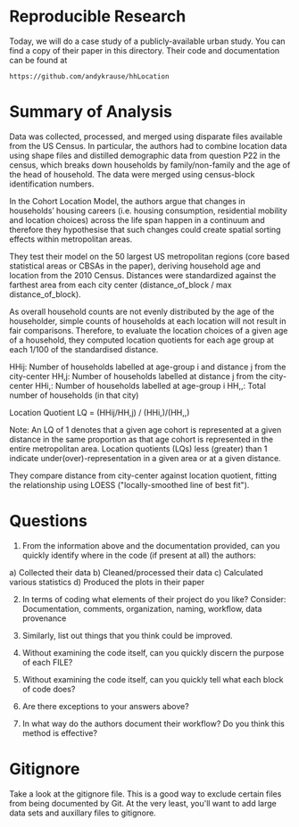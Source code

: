 # Reproducible Research
Today, we will do a case study of a publicly-available urban study.  You can find a copy of their paper in this directory.  Their code and documentation can be found at

```
https://github.com/andykrause/hhLocation
```



# Summary of Analysis

Data was collected, processed, and merged using disparate files available from the US Census.  In particular, the authors had to combine location data using shape files and distilled demographic data from question P22 in the census, which breaks down households by family/non-family and the age of the head of household.  The data were merged using census-block identification numbers.

In the Cohort Location Model, the authors argue that changes in households’ housing careers (i.e. housing consumption, residential mobility and location choices) across the life span happen in a continuum and therefore they hypothesise that such changes could create spatial sorting effects within metropolitan areas.

They test their model on the 50 largest US metropolitan regions (core based statistical areas or CBSAs in the paper), deriving household age and location from the 2010 Census.  Distances were standardized against the farthest area from each city center (distance_of_block / max distance_of_block).

As overall household counts are not evenly distributed by the age
of the householder, simple counts of households at each location will not result in fair
comparisons.  Therefore, to evaluate the location choices of a given age of a household, they computed location quotients for each age group at each 1/100 of the standardised distance.

HHij: Number of households labelled at age-group i and distance j from the city-center
HH,j: Number of households labelled at distance j from the city-center
HHi,: Number of households labelled at age-group i
HH,,: Total number of households (in that city)

Location Quotient LQ = (HHij/HH,j) / (HHi,)/(HH,,)

Note: An LQ of 1 denotes that a given age cohort is represented at a given distance in the same proportion as that age cohort is represented in the entire metropolitan  area.  Location  quotients  (LQs)  less (greater) than 1 indicate under(over)-representation in a given area or at a given distance.

They compare distance from city-center against location quotient, fitting the relationship using LOESS ("locally-smoothed line of best fit").

# Questions
1) From the information above and the documentation provided, can you quickly identify where in the code (if present at all) the authors:

a) Collected their data
b) Cleaned/processed their data
c) Calculated various statistics
d) Produced the plots in their paper

2) In terms of coding what elements of their project do you like?  Consider: Documentation, comments, organization, naming, workflow, data provenance

3) Similarly, list out things that you think could be improved.

4) Without examining the code itself, can you quickly discern the purpose of each FILE?

5) Without examining the code itself, can you quickly tell what each block of code does?

6) Are there exceptions to your answers above?

7) In what way do the authors document their workflow? Do you think this method is effective?

# Gitignore
Take a look at the gitignore file.  This is a good way to exclude certain files from being documented by Git.  At the very least, you'll want to add large data sets and auxillary files to gitignore.
